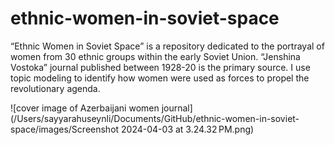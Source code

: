 # ethnic-women-in-soviet-space
“Ethnic Women in Soviet Space” is a repository dedicated to the portrayal of women from 30 ethnic groups within the early Soviet Union. “Jenshina Vostoka” journal published between 1928-20 is the primary source. I use topic modeling to identify how women were used as forces to propel the revolutionary agenda. 

![cover image of Azerbaijani women journal](/Users/sayyarahuseynli/Documents/GitHub/ethnic-women-in-soviet-space/images/Screenshot 2024-04-03 at 3.24.32 PM.png)
